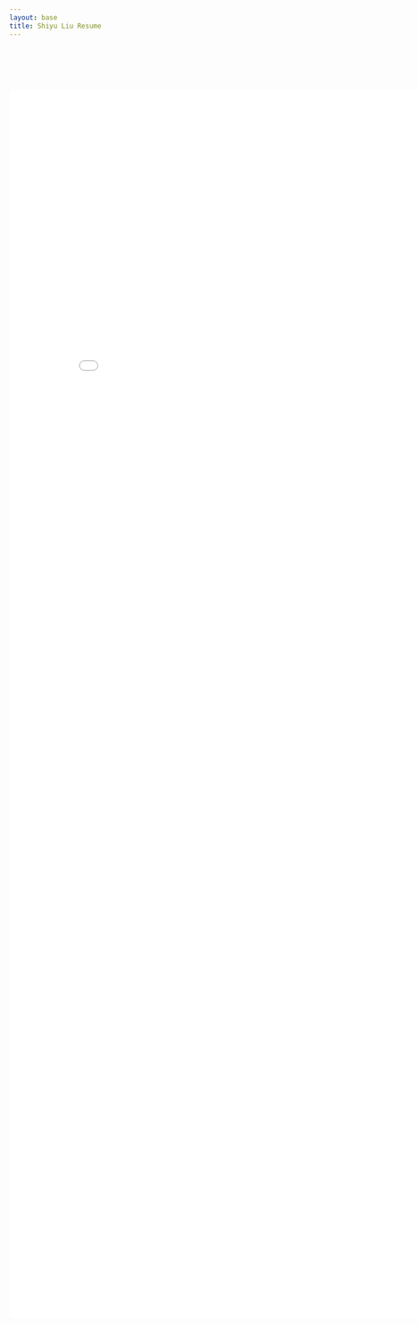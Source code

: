 ```yaml
---
layout: base
title: Shiyu Liu Resume
---
```


<div style="text-align: center; margin-top: 90px;">
  <iframe src="/files/Shiyu Liu_Resume.pdf" scrolling="no" width="850px" height="2200px" frameBorder="0"></iframe>
</div>
